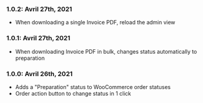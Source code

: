 ### 1.0.2: Avril 27th, 2021
* When downloading a single Invoice PDF, reload the admin view

### 1.0.1: Avril 27th, 2021
* When downloading Invoice PDF in bulk, changes status automatically to preparation

### 1.0.0: Avril 26th, 2021
* Adds a "Preparation" status to WooCommerce order statuses
* Order action button to change status in 1 click
